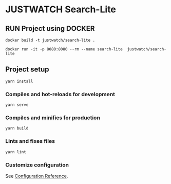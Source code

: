# JUSTWATCH Search-Lite

## RUN Project using DOCKER

```
docker build -t justwatch/search-lite .
```

```
docker run -it -p 8080:8080 --rm --name search-lite  justwatch/search-lite
```

## Project setup
```
yarn install
```

### Compiles and hot-reloads for development
```
yarn serve
```

### Compiles and minifies for production
```
yarn build
```

### Lints and fixes files
```
yarn lint
```

### Customize configuration
See [Configuration Reference](https://cli.vuejs.org/config/).
